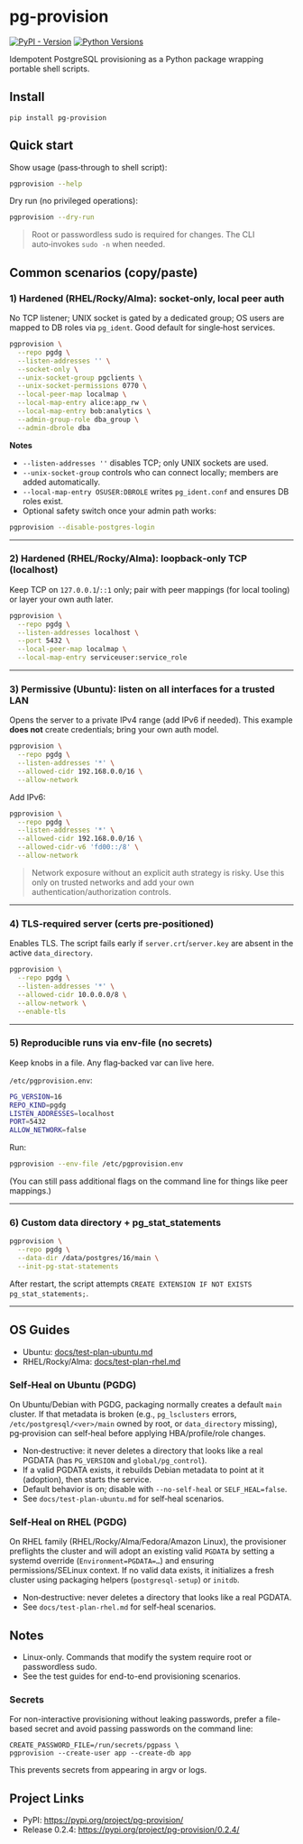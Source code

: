 # pg-provision

[![PyPI - Version](https://img.shields.io/pypi/v/pg-provision.svg)](https://pypi.org/project/pg-provision/) [![Python Versions](https://img.shields.io/pypi/pyversions/pg-provision.svg)](https://pypi.org/project/pg-provision/)

Idempotent PostgreSQL provisioning as a Python package wrapping portable shell scripts.

## Install

```
pip install pg-provision
```

## Quick start

Show usage (pass‑through to shell script):

```bash
pgprovision --help
```

Dry run (no privileged operations):

```bash
pgprovision --dry-run
```

> Root or passwordless sudo is required for changes. The CLI auto‑invokes `sudo -n` when needed.

## Common scenarios (copy/paste)

### 1) **Hardened (RHEL/Rocky/Alma): socket‑only, local peer auth**

No TCP listener; UNIX socket is gated by a dedicated group; OS users are mapped to DB roles via `pg_ident`. Good default for single‑host services.

```bash
pgprovision \
  --repo pgdg \
  --listen-addresses '' \
  --socket-only \
  --unix-socket-group pgclients \
  --unix-socket-permissions 0770 \
  --local-peer-map localmap \
  --local-map-entry alice:app_rw \
  --local-map-entry bob:analytics \
  --admin-group-role dba_group \
  --admin-dbrole dba
```

**Notes**

- `--listen-addresses ''` disables TCP; only UNIX sockets are used.
- `--unix-socket-group` controls who can connect locally; members are added automatically.
- `--local-map-entry OSUSER:DBROLE` writes `pg_ident.conf` and ensures DB roles exist.
- Optional safety switch once your admin path works:

```bash
pgprovision --disable-postgres-login
```

______________________________________________________________________

### 2) **Hardened (RHEL/Rocky/Alma): loopback‑only TCP (localhost)**

Keep TCP on `127.0.0.1`/`::1` only; pair with peer mappings (for local tooling) or layer your own auth later.

```bash
pgprovision \
  --repo pgdg \
  --listen-addresses localhost \
  --port 5432 \
  --local-peer-map localmap \
  --local-map-entry serviceuser:service_role
```

______________________________________________________________________

### 3) **Permissive (Ubuntu): listen on all interfaces for a trusted LAN**

Opens the server to a private IPv4 range (add IPv6 if needed). This example **does not** create credentials; bring your own auth model.

```bash
pgprovision \
  --repo pgdg \
  --listen-addresses '*' \
  --allowed-cidr 192.168.0.0/16 \
  --allow-network
```

Add IPv6:

```bash
pgprovision \
  --repo pgdg \
  --listen-addresses '*' \
  --allowed-cidr 192.168.0.0/16 \
  --allowed-cidr-v6 'fd00::/8' \
  --allow-network
```

> Network exposure without an explicit auth strategy is risky. Use this only on trusted networks and add your own authentication/authorization controls.

______________________________________________________________________

### 4) **TLS‑required server (certs pre‑positioned)**

Enables TLS. The script fails early if `server.crt`/`server.key` are absent in the active `data_directory`.

```bash
pgprovision \
  --repo pgdg \
  --listen-addresses '*' \
  --allowed-cidr 10.0.0.0/8 \
  --allow-network \
  --enable-tls
```

______________________________________________________________________

### 5) **Reproducible runs via env‑file (no secrets)**

Keep knobs in a file. Any flag‑backed var can live here.

`/etc/pgprovision.env`:

```bash
PG_VERSION=16
REPO_KIND=pgdg
LISTEN_ADDRESSES=localhost
PORT=5432
ALLOW_NETWORK=false
```

Run:

```bash
pgprovision --env-file /etc/pgprovision.env
```

(You can still pass additional flags on the command line for things like peer mappings.)

______________________________________________________________________

### 6) **Custom data directory + pg_stat_statements**

```bash
pgprovision \
  --repo pgdg \
  --data-dir /data/postgres/16/main \
  --init-pg-stat-statements
```

After restart, the script attempts `CREATE EXTENSION IF NOT EXISTS pg_stat_statements;`.

______________________________________________________________________

## OS Guides

- Ubuntu: [docs/test-plan-ubuntu.md](docs/test-plan-ubuntu.md)
- RHEL/Rocky/Alma: [docs/test-plan-rhel.md](docs/test-plan-rhel.md)

### Self‑Heal on Ubuntu (PGDG)

On Ubuntu/Debian with PGDG, packaging normally creates a default `main` cluster. If that metadata is broken (e.g., `pg_lsclusters` errors, `/etc/postgresql/<ver>/main` owned by root, or `data_directory` missing), pg‑provision can self‑heal before applying HBA/profile/role changes.

- Non‑destructive: it never deletes a directory that looks like a real PGDATA (has `PG_VERSION` and `global/pg_control`).
- If a valid PGDATA exists, it rebuilds Debian metadata to point at it (adoption), then starts the service.
- Default behavior is on; disable with `--no-self-heal` or `SELF_HEAL=false`.
- See `docs/test-plan-ubuntu.md` for self‑heal scenarios.

### Self‑Heal on RHEL (PGDG)

On RHEL family (RHEL/Rocky/Alma/Fedora/Amazon Linux), the provisioner preflights the cluster and will adopt an existing valid `PGDATA` by setting a systemd override (`Environment=PGDATA=…`) and ensuring permissions/SELinux context. If no valid data exists, it initializes a fresh cluster using packaging helpers (`postgresql-setup`) or `initdb`.

- Non‑destructive: never deletes a directory that looks like a real PGDATA.
- See `docs/test-plan-rhel.md` for self‑heal scenarios.

## Notes

- Linux-only. Commands that modify the system require root or passwordless sudo.
- See the test guides for end-to-end provisioning scenarios.

### Secrets

For non-interactive provisioning without leaking passwords, prefer a file-based secret and avoid passing passwords on the command line:

```
CREATE_PASSWORD_FILE=/run/secrets/pgpass \
pgprovision --create-user app --create-db app
```

This prevents secrets from appearing in argv or logs.

## Project Links

- PyPI: https://pypi.org/project/pg-provision/
- Release 0.2.4: https://pypi.org/project/pg-provision/0.2.4/
